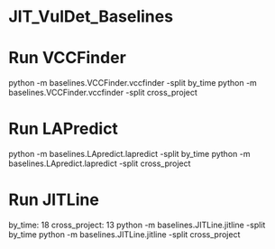 # JIT_VulDet_Baselines

# Run VCCFinder
python -m baselines.VCCFinder.vccfinder -split by_time
python -m baselines.VCCFinder.vccfinder -split cross_project

# Run LAPredict
python -m baselines.LApredict.lapredict -split by_time
python -m baselines.LApredict.lapredict -split cross_project

# Run JITLine
by_time: 18 cross_project: 13
python -m baselines.JITLine.jitline -split by_time
python -m baselines.JITLine.jitline -split cross_project